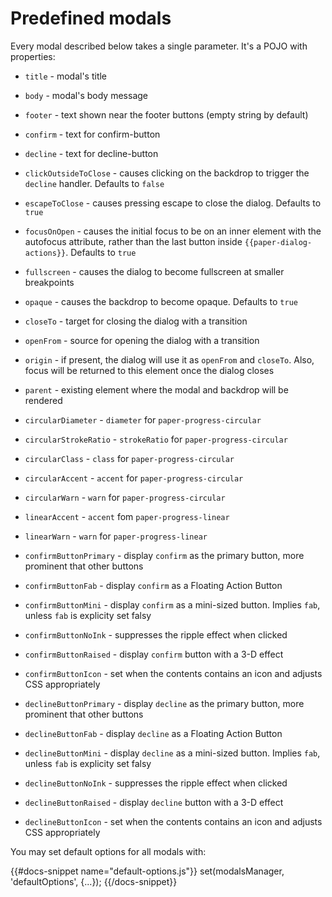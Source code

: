 # Predefined modals

Every modal described below takes a single parameter. It's a POJO with properties:

* `title` - modal's title

* `body` - modal's body message

* `footer` - text shown near the footer buttons (empty string by default)
 
* `confirm` - text for confirm-button

* `decline` - text for decline-button

* `clickOutsideToClose` - causes clicking on the backdrop to trigger the `decline` handler. Defaults to `false`

* `escapeToClose` - causes pressing escape to close the dialog. Defaults to `true`

* `focusOnOpen` - causes the initial focus to be on an inner element with the autofocus attribute, rather than the last button inside `{{paper-dialog-actions}}`. Defaults to `true`

* `fullscreen` - causes the dialog to become fullscreen at smaller breakpoints

* `opaque` - causes the backdrop to become opaque. Defaults to `true`

* `closeTo` - target for closing the dialog with a transition

* `openFrom` - source for opening the dialog with a transition

* `origin` - if present, the dialog will use it as `openFrom` and `closeTo`. Also, focus will be returned to this element once the dialog closes

* `parent` - existing element where the modal and backdrop will be rendered

* `circularDiameter` - `diameter` for `paper-progress-circular`

* `circularStrokeRatio` - `strokeRatio` for `paper-progress-circular`

* `circularClass` - `class` for `paper-progress-circular`

* `circularAccent` - `accent` for `paper-progress-circular`

* `circularWarn` - `warn` for `paper-progress-circular`

* `linearAccent` - `accent` fom `paper-progress-linear`

* `linearWarn` - `warn` for `paper-progress-linear`

* `confirmButtonPrimary` - display `confirm` as the primary button, more prominent that other buttons

* `confirmButtonFab` - display `confirm` as a Floating Action Button

* `confirmButtonMini` - display `confirm` as a mini-sized button. Implies `fab`, unless `fab` is explicity set falsy

* `confirmButtonNoInk` - suppresses the ripple effect when clicked

* `confirmButtonRaised` - display `confirm` button with a 3-D effect

* `confirmButtonIcon` - set when the contents contains an icon and adjusts CSS appropriately

* `declineButtonPrimary` - display `decline` as the primary button, more prominent that other buttons

* `declineButtonFab` - display `decline` as a Floating Action Button

* `declineButtonMini` - display `decline` as a mini-sized button. Implies `fab`, unless `fab` is explicity set falsy

* `declineButtonNoInk` - suppresses the ripple effect when clicked

* `declineButtonRaised` - display `decline` button with a 3-D effect

* `declineButtonIcon` - set when the contents contains an icon and adjusts CSS appropriately

You may set default options for all modals with:

{{#docs-snippet name="default-options.js"}}
set(modalsManager, 'defaultOptions', {...});
{{/docs-snippet}}